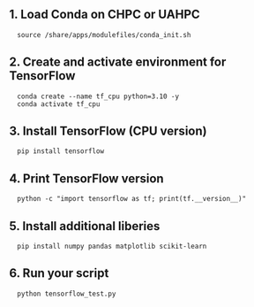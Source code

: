 ## 1. Load Conda on CHPC or UAHPC
      source /share/apps/modulefiles/conda_init.sh 

## 2. Create and activate environment for TensorFlow
      conda create --name tf_cpu python=3.10 -y
      conda activate tf_cpu

## 3. Install TensorFlow (CPU version)

      pip install tensorflow

## 4. Print TensorFlow version

      python -c "import tensorflow as tf; print(tf.__version__)"

## 5. Install additional liberies
      
      pip install numpy pandas matplotlib scikit-learn

## 6. Run your script 

      python tensorflow_test.py


